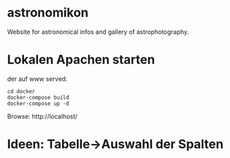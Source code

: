 # astronomikon
Website for astronomical infos and gallery of astrophotography.

# Lokalen Apachen starten
der auf www served:
```
cd docker
docker-compose build
docker-compose up -d
```

Browse: http://localhost/

# Ideen: Tabelle->Auswahl der Spalten